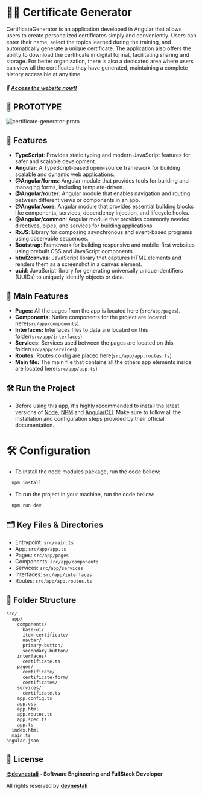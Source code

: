 # 🧑‍🎓 Certificate Generator

CertificateGenerator is an application developed in Angular that allows users to create personalized certificates simply and conveniently. Users can enter their name, select the topics learned during the training, and automatically generate a unique certificate. The application also offers the ability to download the certificate in digital format, facilitating sharing and storage. For better organization, there is also a dedicated area where users can view all the certificates they have generated, maintaining a complete history accessible at any time.

##### 🌟 [Access the website now!!](https://ceertificategeenerator.netlify.app/)

## 🤖 PROTOTYPE

![certificate-generator-proto](https://github.com/user-attachments/assets/dcae2e16-de80-4975-9e6c-1fa7e03bbb19)

## 📒 Features

- **TypeScript**: Provides static typing and modern JavaScript features for safer and scalable development.
- **Angular**: A TypeScript-based open-source framework for building scalable and dynamic web applications.
- **@Angular/forms**: Angular module that provides tools for building and managing forms, including template-driven.
- **@Angular/router**: Angular module that enables navigation and routing between different views or components in an app.
- **@Angular/core**: Angular module that provides essential building blocks like components, services, dependency injection, and lifecycle hooks.
- **@Angular/common**: Angular module that provides commonly needed directives, pipes, and services for building applications.
- **RxJS**: Library for composing asynchronous and event-based programs using observable sequences.
- **Bootstrap**: Framework for building responsive and mobile-first websites using prebuilt CSS and JavaScript components.
- **html2canvas**: JavaScript library that captures HTML elements and renders them as a screenshot in a canvas element.
- **uuid**: JavaScript library for generating universally unique identifiers (UUIDs) to uniquely identify objects or data.

## 📇 Main Features
- **Pages:** All the pages from the app is located here (`src/app/pages`).
- **Components:** Native components for the project are located here(`src/app/components`).
- **Interfaces:** Interfaces files to data are located on this folder(`src/app/interfaces`)
- **Services:** Services used between the pages are located on this folder(`src/app/services`)
- **Routes:** Routes config are placed here(`src/app/app.routes.ts`)
- **Main file:** The main file that contains all the others app elements inside are located here(`src/app/app.ts`)

## 🛠️ Run the Project

- Before using this app, it's highly recommended to install the latest versions of [Node](https://nodejs.org/), [NPM](https://docs.npmjs.com/downloading-and-installing-node-js-and-npm) and [AngularCLI](https://angular.dev/installation). Make sure to follow all the installation and configuration steps provided by their official documentation.

# 🛠️ Configuration

  - To install the node modules package, run the code bellow:
  ```bash
    npm install
  ```

  - To run the project in your machine, run the code bellow:
  ```bash
    npm run dev
  ```

## 🗂️ Key Files & Directories
- Entrypoint: `src/main.ts`
- App: `src/app/app.ts`
- Pages: `src/app/pages`
- Components: `src/app/components`
- Services: `src/app/services`
- Interfaces: `src/app/interfaces`
- Routes: `src/app/app.routes.ts`

## 📂 Folder Structure

```
src/
  app/
    components/
      base-ui/
      item-certificate/
      navbar/
      primary-button/
      secondary-button/
    interfaces/
      certificate.ts
    pages/
      certificate/
      certificate-form/
      certificates/
    services/
      certificate.ts
    app.config.ts
    app.css
    app.html
    app.routes.ts
    app.spec.ts
    app.ts
  index.html
  main.ts
angular.json
```

## 🚀 License

**[@devnestali]('https://github.com/devnestali') - Software Engineering and FullStack Developer**



All rights reserved by **[devnestali]('https://github.com/devnestali')**
